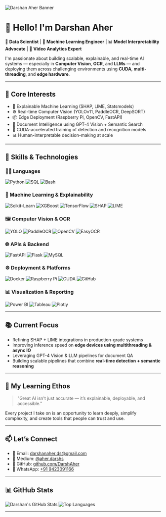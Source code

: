 ![Darshan Aher Banner](https://your-image-link.com) <!-- Replace with your banner image URL -->

# 👋 Hello! I'm **Darshan Aher**

🎯 **Data Scientist** | 🤖 **Machine Learning Engineer** | 📊 **Model Interpretability Advocate** | 🎥 **Video Analytics Expert**

I'm passionate about building scalable, explainable, and real-time AI systems — especially in **Computer Vision**, **OCR**, and **LLMs** — and deploying them across challenging environments using **CUDA**, **multi-threading**, and **edge hardware**.

---

## 🧠 Core Interests

- 🧠 Explainable Machine Learning (SHAP, LIME, Statsmodels)
- ⚙️ Real-time Computer Vision (YOLOv11, PaddleOCR, DeepSORT)
- 📦 Edge Deployment (Raspberry Pi, OpenCV, FastAPI)
- 💬 Document Intelligence using GPT-4 Vision + Semantic Search
- 🚀 CUDA-accelerated training of detection and recognition models
- 📊 Human-interpretable decision-making at scale

---

## 🧰 Skills & Technologies

### 👨‍💻 Languages
![Python](https://img.shields.io/badge/-Python-3776AB?style=flat&logo=python&logoColor=white)
![SQL](https://img.shields.io/badge/-SQL-4479A1?style=flat&logo=mysql&logoColor=white)
![Bash](https://img.shields.io/badge/-Bash-4EAA25?style=flat&logo=gnu-bash&logoColor=white)

### 🔎 Machine Learning & Explainability
![Scikit-Learn](https://img.shields.io/badge/-Scikit--Learn-F7931E?style=flat&logo=scikit-learn&logoColor=white)
![XGBoost](https://img.shields.io/badge/-XGBoost-EC1C24?style=flat&logo=readthedocs&logoColor=white)
![TensorFlow](https://img.shields.io/badge/-TensorFlow-FF6F00?style=flat&logo=tensorflow&logoColor=white)
![SHAP](https://img.shields.io/badge/-SHAP-000000?style=flat&logo=python&logoColor=white)
![LIME](https://img.shields.io/badge/-LIME-16A085?style=flat&logo=python&logoColor=white)

### 🖼️ Computer Vision & OCR
![YOLO](https://img.shields.io/badge/-YOLOv11-212121?style=flat&logo=openCV&logoColor=white)
![PaddleOCR](https://img.shields.io/badge/-PaddleOCR-00599C?style=flat&logo=paddlepaddle&logoColor=white)
![OpenCV](https://img.shields.io/badge/-OpenCV-5C3EE8?style=flat&logo=opencv&logoColor=white)
![EasyOCR](https://img.shields.io/badge/-EasyOCR-FFBB00?style=flat&logo=python&logoColor=black)

### 🌐 APIs & Backend
![FastAPI](https://img.shields.io/badge/-FastAPI-009688?style=flat&logo=fastapi&logoColor=white)
![Flask](https://img.shields.io/badge/-Flask-000000?style=flat&logo=flask&logoColor=white)
![MySQL](https://img.shields.io/badge/-MySQL-00758F?style=flat&logo=mysql&logoColor=white)

### ⚙️ Deployment & Platforms
![Docker](https://img.shields.io/badge/-Docker-2496ED?style=flat&logo=docker&logoColor=white)
![Raspberry Pi](https://img.shields.io/badge/-RaspberryPi-A22846?style=flat&logo=raspberrypi&logoColor=white)
![CUDA](https://img.shields.io/badge/-CUDA-76B900?style=flat&logo=nvidia&logoColor=white)
![GitHub](https://img.shields.io/badge/-GitHub-181717?style=flat&logo=github&logoColor=white)

### 📊 Visualization & Reporting
![Power BI](https://img.shields.io/badge/-PowerBI-F2C811?style=flat&logo=powerbi&logoColor=black)
![Tableau](https://img.shields.io/badge/-Tableau-E97627?style=flat&logo=tableau&logoColor=white)
![Plotly](https://img.shields.io/badge/-Plotly-3F4F75?style=flat&logo=plotly&logoColor=white)

---

## 📚 Current Focus

- Refining SHAP + LIME integrations in production-grade systems  
- Improving inference speed on **edge devices using multithreading & async IO**  
- Leveraging GPT-4 Vision & LLM pipelines for document QA  
- Building scalable pipelines that combine **real-time detection + semantic reasoning**

---

## 🔄 My Learning Ethos

> "Great AI isn't just accurate — it’s explainable, deployable, and accessible."  

Every project I take on is an opportunity to learn deeply, simplify complexity, and create tools that people can trust and use.

---

## 📫 Let’s Connect

- 📧 Email: [darshanaher.ds@gmail.com](mailto:darshanaher.ds@gmail.com)  
- 📝 Medium: [@aher.darshs](https://medium.com/@aher.darshs)  
- 💼 GitHub: [github.com/DarshAher](https://github.com/DarshAher)  
- 💬 WhatsApp: [+91 9423091166](https://wa.me/919423091166)

---

## 📊 GitHub Stats

![Darshan's GitHub Stats](https://github-readme-stats.vercel.app/api?username=darshanaher&show_icons=true&theme=radical)
![Top Languages](https://github-readme-stats.vercel.app/api/top-langs/?username=darshanaher&layout=compact&theme=radical)

---
